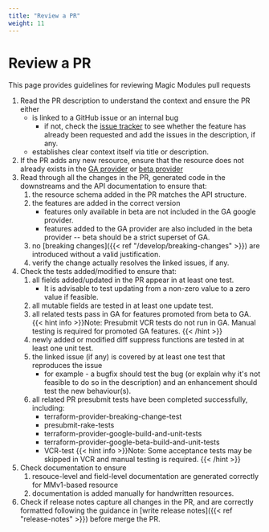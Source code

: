 ```yaml
---
title: "Review a PR"
weight: 11
---
```


# Review a PR

This page provides guidelines for reviewing Magic Modules pull requests

1. Read the PR description to understand the context and ensure the PR either
   * is linked to a GitHub issue or an internal bug
      * if not, check the [issue tracker](https://github.com/hashicorp/terraform-provider-google/issues) to see whether the feature has already been requested and add the issues in the description, if any.
   * establishes clear context itself via title or description.
2. If the PR adds any new resource, ensure that the resource does not already exists in the [GA provider](https://github.com/hashicorp/terraform-provider-google) or [beta provider](https://github.com/hashicorp/terraform-provider-google-beta)
1. Read through all the changes in the PR, generated code in the downstreams and the API documentation to ensure that:
   1. the resource schema added in the PR matches the API structure.
   1. the features are added in the correct version
      * features only available in beta are not included in the GA google provider.
      * features added to the GA provider are also included in the beta provider -- beta should be a strict superset of GA.
   1. no [breaking changes]({{< ref "/develop/breaking-changes" >}}) are introduced without a valid justification.
   1. verify the change actually resolves the linked issues, if any.
1. Check the tests added/modified to ensure that:
   1. all fields added/updated in the PR appear in at least one test.
      * It is advisable to test updating from a non-zero value to a zero value if feasible.
   1. all mutable fields are tested in at least one update test.
   1. all related tests pass in GA for features promoted from beta to GA.
      {{< hint info >}}Note:
      Presubmit VCR tests do not run in GA. Manual testing is required for promoted GA features.
      {{< /hint >}}
   1. newly added or modified diff suppress functions are tested in at least one unit test.
   1. the linked issue (if any) is covered by at least one test that reproduces the issue
      * for example - a bugfix should test the bug (or explain why it's not feasible to do so in the description) and an enhancement should test the new behaviour(s).
   1. all related PR presubmit tests have been completed successfully, including:
      * terraform-provider-breaking-change-test
      * presubmit-rake-tests
      * terraform-provider-google-build-and-unit-tests
      * terraform-provider-google-beta-build-and-unit-tests
      * VCR-test
      {{< hint info >}}Note:
      Some acceptance tests may be skipped in VCR and manual testing is required.
      {{< /hint >}}
1. Check documentation to ensure
   1. resouce-level and field-level documentation are generated correctly for MMv1-based resource
   1. documentation is added manually for handwritten resources.   
1. Check if release notes capture all changes in the PR, and are correctly formatted following the guidance in [write release notes]({{< ref "release-notes" >}}) before merge the PR.